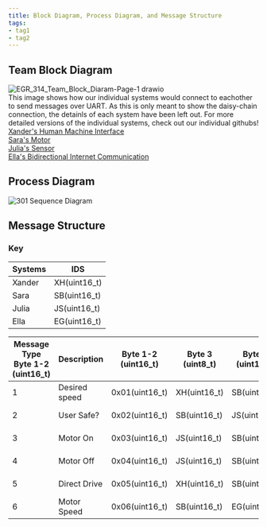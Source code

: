 ```yaml
---
title: Block Diagram, Process Diagram, and Message Structure
tags:
- tag1
- tag2
---
```

## Team Block Diagram
![EGR_314_Team_Block_Diaram-Page-1 drawio](https://github.com/user-attachments/assets/bdf843b4-6444-43c4-8d9b-3085cfe64fee) <br>
This image shows how our individual systems would connect to eachother to send messages over UART. As this is only meant to show the daisy-chain connection, the detainls of each system have been left out. For more detailed versions of the individual systems, check out our individual githubs! <br>
[Xander's Human Machine Interface](https://xanderheafey.github.io/Block-Diagram/)<br>
[Sara's Motor](https://sarabohart.github.io/blockdiagram/)<br>
[Julia's Sensor](https://juliasmith141414.github.io/blockdiagram/)<br>
[Ella's Bidirectional Internet Communication](https://starfruwuit.github.io/egr314report/01BlockDiagram/)
## Process Diagram
![301 Sequence Diagram](https://github.com/user-attachments/assets/b03f7472-f672-4f33-be5f-4564422824ab) <br>
## Message Structure
### Key
Systems	| IDS
--------|------------
Xander	|XH(uint16_t)
Sara	  |SB(uint16_t)
Julia	  |JS(uint16_t)
Ella	  |EG(uint16_t)

Message Type Byte 1-2 (uint16_t)	|Description	|Byte 1-2 (uint16_t)	|Byte 3 (uint8_t)	|Byte 4 (uint16_t)	|M	|Byte 63 (uint16_t)	|Byte 64 (uint16_t)|
----------------------------------|-------------|---------------------|-----------------|-------------------|---|-------------------|------------------|
1	|Desired speed	|0x01(uint16_t)|XH(uint16_t)	|SB(uint16_t)	|Change Speed(uint16_t)	|0x6e (uint16_t)	|0x64 (uint16_t)|
2	|User Safe?	|0x02(uint16_t)	|SB(uint16_t)	|JS(uint16_t)	|Check Distance(unit16_t)	|0x6e (uint16_t)	|0x64 (uint16_t)|
3	|Motor On	|0x03(uint16_t)	|JS(uint16_t)	|SB(uint16_t)	|Yes(uint16_t)	|0x6e (uint16_t)	|0x64 (uint16_t)|
4	|Motor Off	|0x04(uint16_t)	|JS(uint16_t)	|SB(uint16_t)	|No(uint16_t)	|0x6e (uint16_t)	|0x64 (uint16_t)|
5	|Direct Drive	|0x05(uint16_t)	|XH(uint16_t)	|SB(uint16_t)	|Change Direction(uint16_t)	|0x6e (uint16_t)	|0x64 (uint16_t)|
6	|Motor Speed	|0x06(uint16_t)	|SB(uint16_t)	|EG(uint16_t)	|Speed(uint16_t)	|0x6e (uint16_t)	|0x64 (uint16_t)|

